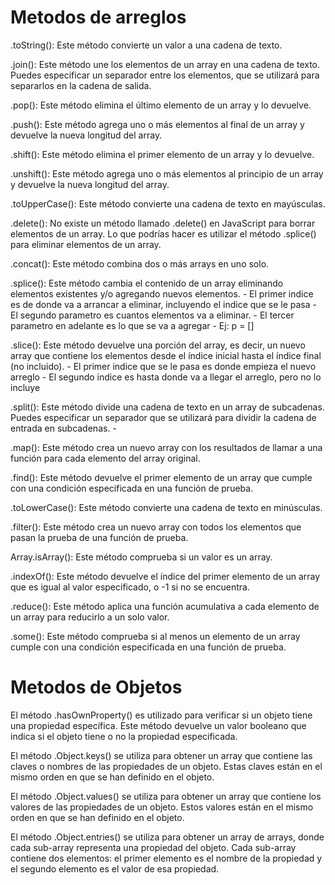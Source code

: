 # Metodos de arreglos
.toString(): Este método convierte un valor a una cadena de texto.

.join(): Este método une los elementos de un array en una cadena de texto. Puedes especificar un separador entre los elementos, que se utilizará para separarlos en la cadena de salida.

.pop(): Este método elimina el último elemento de un array y lo devuelve.

.push(): Este método agrega uno o más elementos al final de un array y devuelve la nueva longitud del array.

.shift(): Este método elimina el primer elemento de un array y lo devuelve.

.unshift(): Este método agrega uno o más elementos al principio de un array y devuelve la nueva longitud del array.

.toUpperCase(): Este método convierte una cadena de texto en mayúsculas.

.delete(): No existe un método llamado .delete() en JavaScript para borrar elementos de un array. Lo que podrías hacer es utilizar el método .splice() para eliminar elementos de un array.

.concat(): Este método combina dos o más arrays en uno solo.

.splice(): Este método cambia el contenido de un array eliminando elementos existentes y/o agregando nuevos elementos.
    - El primer indice es de donde va a arrancar a eliminar, incluyendo el indice que se le pasa
    - El segundo parametro es cuantos elementos va a eliminar.
    - El tercer parametro en adelante es lo que se va a agregar
    - Ej: p = []

.slice(): Este método devuelve una porción del array, es decir, un nuevo array que contiene los elementos desde el índice inicial hasta el índice final (no incluido).
    - El primer indice que se le pasa es donde empieza el nuevo arreglo 
    - El segundo indice es hasta donde va a llegar el arreglo, pero no lo incluye 

.split(): Este método divide una cadena de texto en un array de subcadenas. Puedes especificar un separador que se utilizará para dividir la cadena de entrada en subcadenas.
    -

.map(): Este método crea un nuevo array con los resultados de llamar a una función para cada elemento del array original.

.find(): Este método devuelve el primer elemento de un array que cumple con una condición especificada en una función de prueba.

.toLowerCase(): Este método convierte una cadena de texto en minúsculas.

.filter(): Este método crea un nuevo array con todos los elementos que pasan la prueba de una función de prueba.

Array.isArray(): Este método comprueba si un valor es un array.

.indexOf(): Este método devuelve el índice del primer elemento de un array que es igual al valor especificado, o -1 si no se encuentra.

.reduce(): Este método aplica una función acumulativa a cada elemento de un array para reducirlo a un solo valor.

.some(): Este método comprueba si al menos un elemento de un array cumple con una condición especificada en una función de prueba.





# Metodos de Objetos

El método .hasOwnProperty() es utilizado para verificar si un objeto tiene una propiedad específica. Este método devuelve un valor booleano que indica si el objeto tiene o no la propiedad especificada.

El método .Object.keys() se utiliza para obtener un array que contiene las claves o nombres de las propiedades de un objeto. Estas claves están en el mismo orden en que se han definido en el objeto.

El método .Object.values() se utiliza para obtener un array que contiene los valores de las propiedades de un objeto. Estos valores están en el mismo orden en que se han definido en el objeto.

El método .Object.entries() se utiliza para obtener un array de arrays, donde cada sub-array representa una propiedad del objeto. Cada sub-array contiene dos elementos: el primer elemento es el nombre de la propiedad y el segundo elemento es el valor de esa propiedad.